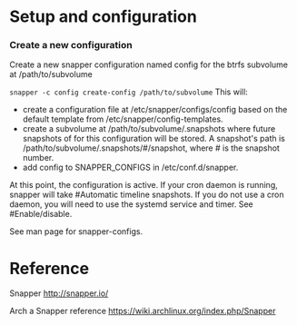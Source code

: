 # Setup and configuration

### Create a new configuration

Create a new snapper configuration named config for the btrfs subvolume at /path/to/subvolume

`snapper -c config create-config /path/to/subvolume`
This will:
- create a configuration file at /etc/snapper/configs/config based on the default template from /etc/snapper/config-templates.
- create a subvolume at /path/to/subvolume/.snapshots where future snapshots of for this configuration will be stored. A snapshot's path is /path/to/subvolume/.snapshots/#/snapshot, where # is the snapshot number.
- add config to SNAPPER_CONFIGS in /etc/conf.d/snapper.

At this point, the configuration is active. If your cron daemon is running, snapper will take #Automatic timeline snapshots. If you do not use a cron daemon, you will need to use the systemd service and timer. See #Enable/disable.

See man page for snapper-configs.

# Reference

Snapper
http://snapper.io/

Arch a Snapper reference 
https://wiki.archlinux.org/index.php/Snapper
